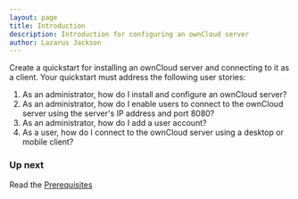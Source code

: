 ```yaml
---
layout: page
title: Introduction
description: Introduction for configuring an ownCloud server
author: Lazarus Jackson
---
```


Create a quickstart for installing an ownCloud server and connecting to it as a client. Your quickstart must address the following user stories:

1. As an administrator, how do I install and configure an ownCloud server?
2. As an administrator, how do I enable users to connect to the ownCloud server using the server's IP address and port 8080?
3. As an administrator, how do I add a user account?
4. As a user, how do I connect to the ownCloud server using a desktop or mobile client?

### Up next

Read the [Prerequisites](content/Prerequisites.html)
